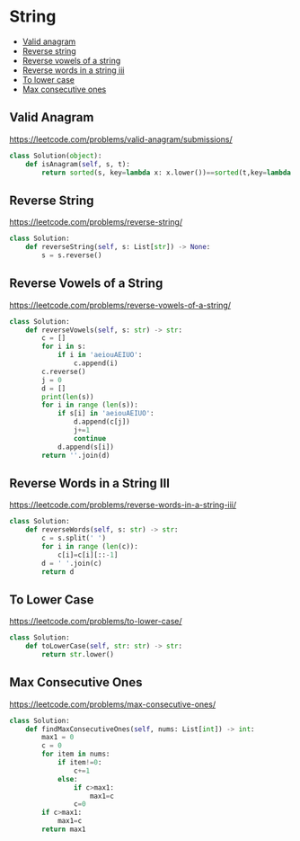 # String

+ [Valid anagram](#valid-anagram)
+ [Reverse string](#reverse-string)
+ [Reverse vowels of a string](#reverse-vowels-of-a-string)
+ [Reverse words in a string iii](#reverse-words-in-a-string-iii)
+ [To lower case](#to-lower-case)
+ [Max consecutive ones](#max-consecutive-ones)

## Valid Anagram

https://leetcode.com/problems/valid-anagram/submissions/

```python
class Solution(object):
    def isAnagram(self, s, t):
        return sorted(s, key=lambda x: x.lower())==sorted(t,key=lambda x:x.lower())
```

## Reverse String

https://leetcode.com/problems/reverse-string/

```python
class Solution:
    def reverseString(self, s: List[str]) -> None:
        s = s.reverse()
```

## Reverse Vowels of a String

https://leetcode.com/problems/reverse-vowels-of-a-string/

```python
class Solution:
    def reverseVowels(self, s: str) -> str:
        c = []
        for i in s:
            if i in 'aeiouAEIUO':
                c.append(i)
        c.reverse()
        j = 0
        d = []
        print(len(s))
        for i in range (len(s)):
            if s[i] in 'aeiouAEIUO':
                d.append(c[j])
                j+=1
                continue 
            d.append(s[i])
        return ''.join(d)
```

## Reverse Words in a String III

https://leetcode.com/problems/reverse-words-in-a-string-iii/

```python
class Solution:
    def reverseWords(self, s: str) -> str:
        c = s.split(' ')
        for i in range (len(c)):
            c[i]=c[i][::-1]
        d = ' '.join(c)
        return d
```

## To Lower Case

https://leetcode.com/problems/to-lower-case/

```python
class Solution:
    def toLowerCase(self, str: str) -> str:
        return str.lower()
```

## Max Consecutive Ones

https://leetcode.com/problems/max-consecutive-ones/

```python
class Solution:
    def findMaxConsecutiveOnes(self, nums: List[int]) -> int:
        max1 = 0
        c = 0
        for item in nums:
            if item!=0:
                c+=1
            else:
                if c>max1:
                    max1=c
                c=0
        if c>max1:
            max1=c
        return max1
```